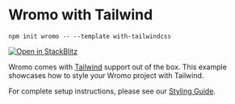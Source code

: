 # Wromo with Tailwind

```
npm init wromo -- --template with-tailwindcss
```

[![Open in StackBlitz](https://developer.stackblitz.com/img/open_in_stackblitz.svg)](https://stackblitz.com/github/withwromo/wromo/tree/latest/examples/with-tailwindcss)

Wromo comes with [Tailwind](https://tailwindcss.com) support out of the box. This example showcases how to style your Wromo project with Tailwind.

For complete setup instructions, please see our [Styling Guide](https://docs.wromo.build/guides/styling#-tailwind).
